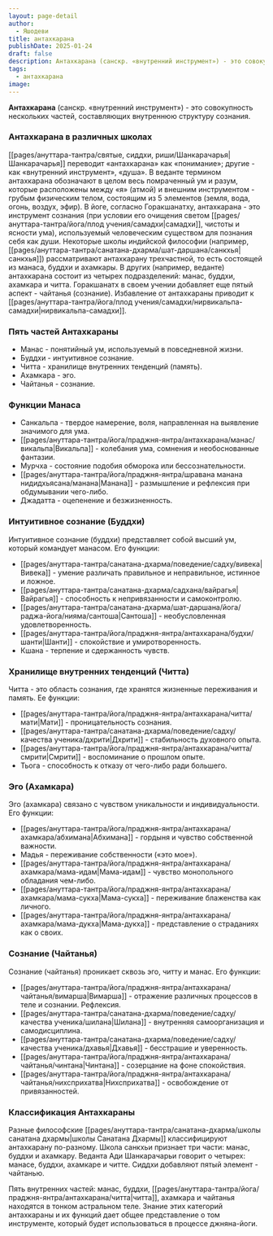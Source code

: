 ```yaml
---
layout: page-detail
author:
  - Яшодеви
title: антахкарана
publishDate: 2025-01-24
draft: false
description: Антахкарана (санскр. «внутренний инструмент») - это совокупность нескольких частей, составляющих внутреннюю структуру сознания.
tags:
  - антахкарана
image:
---
```

**Антахкарана** (санскр. «внутренний инструмент») - это совокупность нескольких частей, составляющих внутреннюю структуру сознания. 

### Антахкарана в различных школах

[[pages/ануттара-тантра/святые, сиддхи, риши/Шанкарачарья|Шанкарачарья]] переводит «антахкарана» как «понимание»; другие - как «внутренний инструмент», «душа».
В веданте термином антахкарана обозначают в целом весь помраченный ум и разум, которые расположены между «я» (атмой) и внешним инструментом - грубым физическим телом, состоящим из 5 элементов (земля, вода, огонь, воздух, эфир).
В йоге, согласно Горакшанатху, антахкарана - это инструмент сознания (при условии его очищения светом [[pages/ануттара-тантра/йога/плод учения/самадхи|самадхи]], чистоты и ясности ума), используемый человеческим существом для познания себя как души.
Некоторые школы индийской философии (например, [[pages/ануттара-тантра/санатана-дхарма/шат-даршана/санкхья|санкхья]]) рассматривают антахкарану трехчастной, то есть состоящей из манаса, буддхи и ахамкары. В других (например, веданте) антахкарана состоит из четырех подразделений: манас, буддхи, ахамкара и читта. Горакшанатх в своем учении добавляет еще пятый аспект - чайтанья (сознание).
Избавление от антахкараны приводит к [[pages/ануттара-тантра/йога/плод учения/самадхи/нирвикальпа-самадхи|нирвикальпа-самадхи]].

### Пять частей Антахкараны

- Манас - понятийный ум, используемый в повседневной жизни.
- Буддхи - интуитивное сознание.
- Читта - хранилище внутренних тенденций (память).
- Ахамкара - эго.
- Чайтанья - сознание.

### Функции Манаса

- Санкальпа - твердое намерение, воля, направленная на выявление значимого для ума.
- [[pages/ануттара-тантра/йога/праджня-янтра/антахкарана/манас/викальпа|Викальпа]] - колебания ума, сомнения и необоснованные фантазии.
- Мурчха - состояние подобия обморока или бессознательности.
- [[pages/ануттара-тантра/йога/праджня-янтра/шравана манана нидидхьясана/манана|Манана]] - размышление и рефлексия при обдумывании чего-либо.
- Джадатта - оцепенение и безжизненность.

### Интуитивное сознание (Буддхи)

Интуитивное сознание (буддхи) представляет собой высший ум, который командует манасом. Его функции:

- [[pages/ануттара-тантра/санатана-дхарма/поведение/садху/вивека|Вивека]] - умение различать правильное и неправильное, истинное и ложное.
- [[pages/ануттара-тантра/санатана-дхарма/садхана/вайрагья|Вайрагья]] - способность к непривязанности и самоконтролю.
- [[pages/ануттара-тантра/санатана-дхарма/шат-даршана/йога/раджа-йога/нияма/сантоша|Сантоша]] - необусловленная удовлетворенность.
- [[pages/ануттара-тантра/йога/праджня-янтра/антахкарана/будхи/шанти|Шанти]] - спокойствие и умиротворенность.
- Кшана - терпение и сдержанность чувств.

### Хранилище внутренних тенденций (Читта)

Читта - это область сознания, где хранятся жизненные переживания и память. Ее функции:

- [[pages/ануттара-тантра/йога/праджня-янтра/антахкарана/читта/мати|Мати]] - проницательность сознания.
- [[pages/ануттара-тантра/санатана-дхарма/поведение/садху/качества ученика/дхрити|Дхрити]] - стабильность духовного опыта.
- [[pages/ануттара-тантра/йога/праджня-янтра/антахкарана/читта/смрити|Смрити]] - воспоминание о прошлом опыте.
- Тьога - способность к отказу от чего-либо ради большего.

### Эго (Ахамкара)

Эго (ахамкара) связано с чувством уникальности и индивидуальности. Его функции:

- [[pages/ануттара-тантра/йога/праджня-янтра/антахкарана/ахамкара/абхимана|Абхимана]] - гордыня и чувство собственной важности.
- Мадья - переживание собственности («это мое»).
- [[pages/ануттара-тантра/йога/праджня-янтра/антахкарана/ахамкара/мама-идам|Мама-идам]] - чувство монопольного обладания чем-либо.
- [[pages/ануттара-тантра/йога/праджня-янтра/антахкарана/ахамкара/мама-сукха|Мама-сукха]] - переживание блаженства как личного.
- [[pages/ануттара-тантра/йога/праджня-янтра/антахкарана/ахамкара/мама-дукха|Мама-дукха]] - представление о страданиях как о своих.

### Сознание (Чайтанья)

Сознание (чайтанья) проникает сквозь эго, читту и манас. Его функции:

- [[pages/ануттара-тантра/йога/праджня-янтра/антахкарана/чайтанья/вимарша|Вимарша]] - отражение различных процессов в теле и сознании. Рефлексия.
- [[pages/ануттара-тантра/санатана-дхарма/поведение/садху/качества ученика/шилана|Шилана]] - внутренняя самоорганизация и самодисциплина.
- [[pages/ануттара-тантра/санатана-дхарма/поведение/садху/качества ученика/дхавья|Дхавья]] - бесстрашие и уверенность.
- [[pages/ануттара-тантра/йога/праджня-янтра/антахкарана/чайтанья/чинтана|Чинтана]] - созерцание на фоне спокойствия.
- [[pages/ануттара-тантра/йога/праджня-янтра/антахкарана/чайтанья/нихсприхатва|Нихсприхатва]] - освобождение от привязанностей.

### Классификация Антахкараны

Разные философские [[pages/ануттара-тантра/санатана-дхарма/школы санатана дхармы|школы Санатана Дхармы]] классифицируют антахкарану по-разному. Школа санкхьи признает три части: манас, буддхи и ахамкару. Веданта Ади Шанкарачарьи говорит о четырех: манасе, буддхи, ахамкаре и читте. Сиддхи добавляют пятый элемент - чайтанью.

Пять внутренних частей: манас, буддхи, [[pages/ануттара-тантра/йога/праджня-янтра/антахкарана/читта|читта]], ахамкара и чайтанья находятся в тонком астральном теле. Знание этих категорий антахкараны и их функций дает общее представление о том инструменте, который будет использоваться в процессе джняна-йоги.

